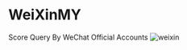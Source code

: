 # WeiXinMY
 Score Query By WeChat Official Accounts
![weixin](https://github.com/Vito-Yan/WeiXinMY/blob/master/WebRoot/image/weixin.png)
